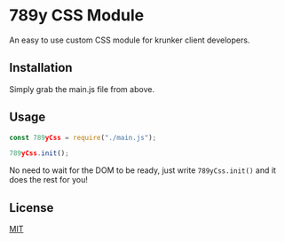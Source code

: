 # 789y CSS Module

An easy to use custom CSS module for krunker client developers.

## Installation

Simply grab the main.js file from above.

## Usage

```JavaScript
const 789yCss = require("./main.js");

789yCss.init();
```
No need to wait for the DOM to be ready, just write `789yCss.init()` and it does the rest for you!


## License
[MIT](https://choosealicense.com/licenses/mit/)
